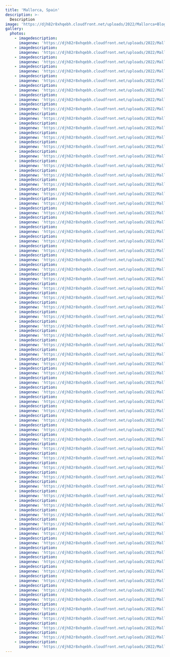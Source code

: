 ```yaml
---
title: 'Mallorca, Spain'
description: >-
  Description
image: 'https://djh82r8xhqebh.cloudfront.net/uploads/2022/Mallorca+Blog/Mallorca+Blog/MallorcaBlog-6.jpg'
gallery:
  photos:
    - imagedescription:
      imagenew: 'https://djh82r8xhqebh.cloudfront.net/uploads/2022/Mallorca+Blog/Mallorca+Blog/MallorcaBlog-1.jpg'
    - imagedescription:
      imagenew: 'https://djh82r8xhqebh.cloudfront.net/uploads/2022/Mallorca+Blog/Mallorca+Blog/MallorcaBlog-2.jpg'
    - imagedescription:
      imagenew: 'https://djh82r8xhqebh.cloudfront.net/uploads/2022/Mallorca+Blog/Mallorca+Blog/MallorcaBlog-3.jpg'
    - imagedescription:
      imagenew: 'https://djh82r8xhqebh.cloudfront.net/uploads/2022/Mallorca+Blog/Mallorca+Blog/MallorcaBlog-4.jpg'
    - imagedescription:
      imagenew: 'https://djh82r8xhqebh.cloudfront.net/uploads/2022/Mallorca+Blog/Mallorca+Blog/MallorcaBlog-5.jpg'
    - imagedescription:
      imagenew: 'https://djh82r8xhqebh.cloudfront.net/uploads/2022/Mallorca+Blog/Mallorca+Blog/MallorcaBlog-6.jpg'
    - imagedescription:
      imagenew: 'https://djh82r8xhqebh.cloudfront.net/uploads/2022/Mallorca+Blog/Mallorca+Blog/MallorcaBlog-7.jpg'
    - imagedescription:
      imagenew: 'https://djh82r8xhqebh.cloudfront.net/uploads/2022/Mallorca+Blog/Mallorca+Blog/MallorcaBlog-8.jpg'
    - imagedescription:
      imagenew: 'https://djh82r8xhqebh.cloudfront.net/uploads/2022/Mallorca+Blog/Mallorca+Blog/MallorcaBlog-9.jpg'
    - imagedescription:
      imagenew: 'https://djh82r8xhqebh.cloudfront.net/uploads/2022/Mallorca+Blog/Mallorca+Blog/MallorcaBlog-10.jpg'
    - imagedescription:
      imagenew: 'https://djh82r8xhqebh.cloudfront.net/uploads/2022/Mallorca+Blog/Mallorca+Blog/MallorcaBlog-11.jpg'
    - imagedescription:
      imagenew: 'https://djh82r8xhqebh.cloudfront.net/uploads/2022/Mallorca+Blog/Mallorca+Blog/MallorcaBlog-12.jpg'
    - imagedescription:
      imagenew: 'https://djh82r8xhqebh.cloudfront.net/uploads/2022/Mallorca+Blog/Mallorca+Blog/MallorcaBlog-13.jpg'
    - imagedescription:
      imagenew: 'https://djh82r8xhqebh.cloudfront.net/uploads/2022/Mallorca+Blog/Mallorca+Blog/MallorcaBlog-14.jpg'
    - imagedescription:
      imagenew: 'https://djh82r8xhqebh.cloudfront.net/uploads/2022/Mallorca+Blog/Mallorca+Blog/MallorcaBlog-15.jpg'
    - imagedescription:
      imagenew: 'https://djh82r8xhqebh.cloudfront.net/uploads/2022/Mallorca+Blog/Mallorca+Blog/MallorcaBlog-16.jpg'
    - imagedescription:
      imagenew: 'https://djh82r8xhqebh.cloudfront.net/uploads/2022/Mallorca+Blog/Mallorca+Blog/MallorcaBlog-17.jpg'
    - imagedescription:
      imagenew: 'https://djh82r8xhqebh.cloudfront.net/uploads/2022/Mallorca+Blog/Mallorca+Blog/MallorcaBlog-18.jpg'
    - imagedescription:
      imagenew: 'https://djh82r8xhqebh.cloudfront.net/uploads/2022/Mallorca+Blog/Mallorca+Blog/MallorcaBlog-19.jpg'
    - imagedescription:
      imagenew: 'https://djh82r8xhqebh.cloudfront.net/uploads/2022/Mallorca+Blog/Mallorca+Blog/MallorcaBlog-20.jpg'
    - imagedescription:
      imagenew: 'https://djh82r8xhqebh.cloudfront.net/uploads/2022/Mallorca+Blog/Mallorca+Blog/MallorcaBlog-21.jpg'
    - imagedescription:
      imagenew: 'https://djh82r8xhqebh.cloudfront.net/uploads/2022/Mallorca+Blog/Mallorca+Blog/MallorcaBlog-22.jpg'
    - imagedescription:
      imagenew: 'https://djh82r8xhqebh.cloudfront.net/uploads/2022/Mallorca+Blog/Mallorca+Blog/MallorcaBlog-23.jpg'
    - imagedescription:
      imagenew: 'https://djh82r8xhqebh.cloudfront.net/uploads/2022/Mallorca+Blog/Mallorca+Blog/MallorcaBlog-24.jpg'
    - imagedescription:
      imagenew: 'https://djh82r8xhqebh.cloudfront.net/uploads/2022/Mallorca+Blog/Mallorca+Blog/MallorcaBlog-25.jpg'
    - imagedescription:
      imagenew: 'https://djh82r8xhqebh.cloudfront.net/uploads/2022/Mallorca+Blog/Mallorca+Blog/MallorcaBlog-26.jpg'
    - imagedescription:
      imagenew: 'https://djh82r8xhqebh.cloudfront.net/uploads/2022/Mallorca+Blog/Mallorca+Blog/MallorcaBlog-27.jpg'
    - imagedescription:
      imagenew: 'https://djh82r8xhqebh.cloudfront.net/uploads/2022/Mallorca+Blog/Mallorca+Blog/MallorcaBlog-28.jpg'
    - imagedescription:
      imagenew: 'https://djh82r8xhqebh.cloudfront.net/uploads/2022/Mallorca+Blog/Mallorca+Blog/MallorcaBlog-29.jpg'
    - imagedescription:
      imagenew: 'https://djh82r8xhqebh.cloudfront.net/uploads/2022/Mallorca+Blog/Mallorca+Blog/MallorcaBlog-30.jpg'
    - imagedescription:
      imagenew: 'https://djh82r8xhqebh.cloudfront.net/uploads/2022/Mallorca+Blog/Mallorca+Blog/MallorcaBlog-31.jpg'
    - imagedescription:
      imagenew: 'https://djh82r8xhqebh.cloudfront.net/uploads/2022/Mallorca+Blog/Mallorca+Blog/MallorcaBlog-32.jpg'
    - imagedescription:
      imagenew: 'https://djh82r8xhqebh.cloudfront.net/uploads/2022/Mallorca+Blog/Mallorca+Blog/MallorcaBlog-33.jpg'
    - imagedescription:
      imagenew: 'https://djh82r8xhqebh.cloudfront.net/uploads/2022/Mallorca+Blog/Mallorca+Blog/MallorcaBlog-34.jpg'
    - imagedescription:
      imagenew: 'https://djh82r8xhqebh.cloudfront.net/uploads/2022/Mallorca+Blog/Mallorca+Blog/MallorcaBlog-35.jpg'
    - imagedescription:
      imagenew: 'https://djh82r8xhqebh.cloudfront.net/uploads/2022/Mallorca+Blog/Mallorca+Blog/MallorcaBlog-36.jpg'
    - imagedescription:
      imagenew: 'https://djh82r8xhqebh.cloudfront.net/uploads/2022/Mallorca+Blog/Mallorca+Blog/MallorcaBlog-37.jpg'
    - imagedescription:
      imagenew: 'https://djh82r8xhqebh.cloudfront.net/uploads/2022/Mallorca+Blog/Mallorca+Blog/MallorcaBlog-38.jpg'
    - imagedescription:
      imagenew: 'https://djh82r8xhqebh.cloudfront.net/uploads/2022/Mallorca+Blog/Mallorca+Blog/MallorcaBlog-39.jpg'
    - imagedescription:
      imagenew: 'https://djh82r8xhqebh.cloudfront.net/uploads/2022/Mallorca+Blog/Mallorca+Blog/MallorcaBlog-40.jpg'
    - imagedescription:
      imagenew: 'https://djh82r8xhqebh.cloudfront.net/uploads/2022/Mallorca+Blog/Mallorca+Blog/MallorcaBlog-41.jpg'
    - imagedescription:
      imagenew: 'https://djh82r8xhqebh.cloudfront.net/uploads/2022/Mallorca+Blog/Mallorca+Blog/MallorcaBlog-42.jpg'
    - imagedescription:
      imagenew: 'https://djh82r8xhqebh.cloudfront.net/uploads/2022/Mallorca+Blog/Mallorca+Blog/MallorcaBlog-43.jpg'
    - imagedescription:
      imagenew: 'https://djh82r8xhqebh.cloudfront.net/uploads/2022/Mallorca+Blog/Mallorca+Blog/MallorcaBlog-44.jpg'
    - imagedescription:
      imagenew: 'https://djh82r8xhqebh.cloudfront.net/uploads/2022/Mallorca+Blog/Mallorca+Blog/MallorcaBlog-45.jpg'
    - imagedescription:
      imagenew: 'https://djh82r8xhqebh.cloudfront.net/uploads/2022/Mallorca+Blog/Mallorca+Blog/MallorcaBlog-46.jpg'
    - imagedescription:
      imagenew: 'https://djh82r8xhqebh.cloudfront.net/uploads/2022/Mallorca+Blog/Mallorca+Blog/MallorcaBlog-47.jpg'
    - imagedescription:
      imagenew: 'https://djh82r8xhqebh.cloudfront.net/uploads/2022/Mallorca+Blog/Mallorca+Blog/MallorcaBlog-48.jpg'
    - imagedescription:
      imagenew: 'https://djh82r8xhqebh.cloudfront.net/uploads/2022/Mallorca+Blog/Mallorca+Blog/MallorcaBlog-49.jpg'
    - imagedescription:
      imagenew: 'https://djh82r8xhqebh.cloudfront.net/uploads/2022/Mallorca+Blog/Mallorca+Blog/MallorcaBlog-50.jpg'
    - imagedescription:
      imagenew: 'https://djh82r8xhqebh.cloudfront.net/uploads/2022/Mallorca+Blog/Mallorca+Blog/MallorcaBlog-51.jpg'
    - imagedescription:
      imagenew: 'https://djh82r8xhqebh.cloudfront.net/uploads/2022/Mallorca+Blog/Mallorca+Blog/MallorcaBlog-52.jpg'
    - imagedescription:
      imagenew: 'https://djh82r8xhqebh.cloudfront.net/uploads/2022/Mallorca+Blog/Mallorca+Blog/MallorcaBlog-53.jpg'
    - imagedescription:
      imagenew: 'https://djh82r8xhqebh.cloudfront.net/uploads/2022/Mallorca+Blog/Mallorca+Blog/MallorcaBlog-54.jpg'
    - imagedescription:
      imagenew: 'https://djh82r8xhqebh.cloudfront.net/uploads/2022/Mallorca+Blog/Mallorca+Blog/MallorcaBlog-55.jpg'
    - imagedescription:
      imagenew: 'https://djh82r8xhqebh.cloudfront.net/uploads/2022/Mallorca+Blog/Mallorca+Blog/MallorcaBlog-56.jpg'
    - imagedescription:
      imagenew: 'https://djh82r8xhqebh.cloudfront.net/uploads/2022/Mallorca+Blog/Mallorca+Blog/MallorcaBlog-57.jpg'
    - imagedescription:
      imagenew: 'https://djh82r8xhqebh.cloudfront.net/uploads/2022/Mallorca+Blog/Mallorca+Blog/MallorcaBlog-58.jpg'
    - imagedescription:
      imagenew: 'https://djh82r8xhqebh.cloudfront.net/uploads/2022/Mallorca+Blog/Mallorca+Blog/MallorcaBlog-59.jpg'
    - imagedescription:
      imagenew: 'https://djh82r8xhqebh.cloudfront.net/uploads/2022/Mallorca+Blog/Mallorca+Blog/MallorcaBlog-60.jpg'
    - imagedescription:
      imagenew: 'https://djh82r8xhqebh.cloudfront.net/uploads/2022/Mallorca+Blog/Mallorca+Blog/MallorcaBlog-61.jpg'
    - imagedescription:
      imagenew: 'https://djh82r8xhqebh.cloudfront.net/uploads/2022/Mallorca+Blog/Mallorca+Blog/MallorcaBlog-62.jpg'
    - imagedescription:
      imagenew: 'https://djh82r8xhqebh.cloudfront.net/uploads/2022/Mallorca+Blog/Mallorca+Blog/MallorcaBlog-63.jpg'
    - imagedescription:
      imagenew: 'https://djh82r8xhqebh.cloudfront.net/uploads/2022/Mallorca+Blog/Mallorca+Blog/MallorcaBlog-64.jpg'
    - imagedescription:
      imagenew: 'https://djh82r8xhqebh.cloudfront.net/uploads/2022/Mallorca+Blog/Mallorca+Blog/MallorcaBlog-65.jpg'
---
```


